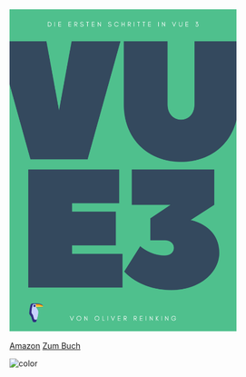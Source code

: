 <img src="logo/Cover_Vue3.svg" alt="drawing" width="400"/>

[Amazon](https://www.amazon.de/)
[Zum Buch](/README.md)

![color](#CFFBE3)